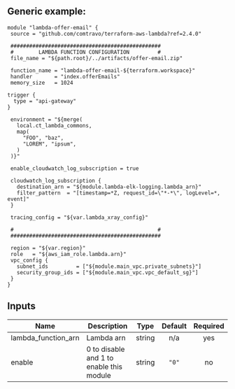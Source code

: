 

## Generic example:
```hcl
module "lambda-offer-email" {
 source = "github.com/comtravo/terraform-aws-lambda?ref=2.4.0"

 ################################################
 #        LAMBDA FUNCTION CONFIGURATION         #
 file_name = "${path.root}/../artifacts/offer-email.zip"

 function_name = "lambda-offer-email-${terraform.workspace}"
 handler       = "index.offerEmails"
 memory_size   = 1024

trigger {
  type = "api-gateway"
}

 environment = "${merge(
   local.ct_lambda_commons,
   map(
     "FOO", "baz",
     "LOREM", "ipsum",
   )
 )}"

 enable_cloudwatch_log_subscription = true

 cloudwatch_log_subscription {
   destination_arn = "${module.lambda-elk-logging.lambda_arn}"
   filter_pattern  = "[timestamp=*Z, request_id=\"*-*\", logLevel=*, event]"
 }

 tracing_config = "${var.lambda_xray_config}"

 #                                              #
 ################################################

 region = "${var.region}"
 role   = "${aws_iam_role.lambda.arn}"
 vpc_config {
   subnet_ids         = ["${module.main_vpc.private_subnets}"]
   security_group_ids = ["${module.main_vpc.vpc_default_sg}"]
 }
}
```

## Inputs

| Name | Description | Type | Default | Required |
|------|-------------|:----:|:-----:|:-----:|
| lambda\_function\_arn | Lambda arn | string | n/a | yes |
| enable | 0 to disable and 1 to enable this module | string | `"0"` | no |

